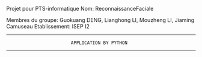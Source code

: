 Projet pour PTS-informatique
Nom: ReconnaissanceFaciale

Membres du groupe: Guokuang DENG, Lianghong LI, Mouzheng LI, Jiaming Camuseau
Etablissement: ISEP I2

_____________________________________________________________________________________
                            APPLICATION BY PYTHON
_____________________________________________________________________________________